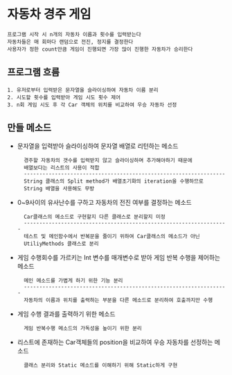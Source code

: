 # 자동차 경주 게임
    프로그램 시작 시 n개의 자동차 이름과 횟수를 입력받는다
    자동차들은 매 회마다 랜덤으로 전진, 정지를 결정한다
    사용자가 정한 count만큼 게임이 진행되면 가장 많이 진행한 자동차가 승리한다


## 프로그램 흐름
    1. 유저로부터 입력받은 문자열을 슬라이싱하여 자동차 이름 분리
    2. 시도할 횟수를 입력받아 게임 시도 횟수 제어
    3. n회 게임 시도 후 각 Car 객체의 위치를 비교하여 우승 자동차 선정

## 만들 메소드
- 문자열을 입력받아 슬라이싱하여 문자열 배열로 리턴하는 메소드
        
        경주할 자동차의 갯수를 입력받지 않고 슬라이싱하며 추가해야하기 때문에
        배열보다는 리스트의 사용이 적합
        -----------------------------------------------------------------
        String 클래스의 Split method가 배열초기화의 iteration을 수행하므로
        String 배열을 사용해도 무방
              
- 0~9사이의 유사난수를 구하고 자동차의 전진 여부를 결정하는 메소드

        Car클래스의 메소드로 구현할지 다른 클래스로 분리할지 미정
        ------------------------------------------------------------------
        테스트 및 메인함수에서 반복문을 줄이기 위하여 Car클래스의 메소드가 아닌
        UtiliyMethods 클래스로 분리
        
- 게임 수행회수를 가르키는 Int 변수를 매개변수로 받아 게임 반복 수행을 제어하는 메소드
        
        메인 메소드를 가볍게 하기 위한 기능 분리
        ------------------------------------------------------------------
        자동차의 이름과 위치를 출력하는 부분을 다른 메소드로 분리하여 호출까지만 수행
        
- 게임 수행 결과를 출력하기 위한 메소드
        
        게임 반복수행 메소드의 가독성을 높이기 위한 분리
        
- 리스트에 존재하는 Car객체들의 position을 비교하여 우승 자동차를 선정하는 메소드

        클래스 분리와 Static 메소드를 이해하기 위해 Static하게 구현

        

